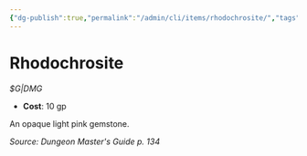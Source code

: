 ```yaml
---
{"dg-publish":true,"permalink":"/admin/cli/items/rhodochrosite/","tags":["compendium/src/5e/dmg","item/gear/g-dmg"],"updated":"2025-01-11T15:32:19.617+00:00"}
---
```


# Rhodochrosite
*$G|DMG*  

- **Cost**: 10 gp

An opaque light pink gemstone.

*Source: Dungeon Master's Guide p. 134*